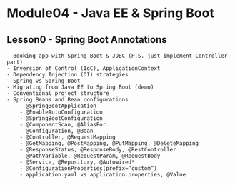 # Module04 - Java EE & Spring Boot

## Lesson0 - Spring Boot Annotations

    - Booking app with Spring Boot & JDBC (P.S. just implement Controller part)
    - Inversion of Control (IoC), ApplicationContext
    - Dependency Injection (DI) strategies
    - Spring vs Spring Boot
    - Migrating from Java EE to Spring Boot (demo)
    - Conventional project structure
    - Spring Beans and Bean configurations
        - @SpringBootApplication
        - @EnableAutoConfiguration
        - @SpringBootConfiguration
        - @ComponentScan, @AliasFor
        - @Configuration, @Bean
        - @Controller, @RequestMapping
        - @GetMapping, @PostMapping, @PutMapping, @DeleteMapping
        - @ResponseStatus, @ResponseBody, @RestController
        - @PathVariable, @RequestParam, @RequestBody
        - @Service, @Repository, @Autowired*
        - @ConfigurationProperties(prefix=”custom”)
        - application.yaml vs application.properties, @Value
